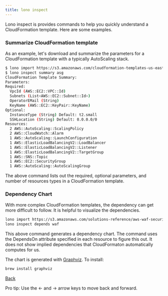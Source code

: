 ```yaml
---
title: lono inspect
---
```


Lono inspect is provides commands to help you quickly understand a CloudFormation template. Here are some examples.

### Summarize CloudFormation template

As an example, let's download and summarize the parameters for a CloudFormation template with a typically AutoScaling stack.

```sh
$ lono import https://s3.amazonaws.com/cloudformation-templates-us-east-1/AutoScalingMultiAZWithNotifications.template --name asg
$ lono inspect summary asg
CloudFormation Template Summary:
Parameters:
Required:
  VpcId (AWS::EC2::VPC::Id)
  Subnets (List<AWS::EC2::Subnet::Id>)
  OperatorEMail (String)
  KeyName (AWS::EC2::KeyPair::KeyName)
Optional:
  InstanceType (String) Default: t2.small
  SSHLocation (String) Default: 0.0.0.0/0
Resources:
  2 AWS::AutoScaling::ScalingPolicy
  2 AWS::CloudWatch::Alarm
  1 AWS::AutoScaling::LaunchConfiguration
  1 AWS::ElasticLoadBalancingV2::LoadBalancer
  1 AWS::ElasticLoadBalancingV2::Listener
  1 AWS::ElasticLoadBalancingV2::TargetGroup
  1 AWS::SNS::Topic
  1 AWS::EC2::SecurityGroup
  1 AWS::AutoScaling::AutoScalingGroup
```

The above command lists out the required, optional parameters, and number of resources types in a CloudFormation template.

### Dependency Chart

With more complex CloudFormation templates, the dependency can get more difficult to follow.  It is helpful to visualize the dependencies.

```sh
lono import https://s3.amazonaws.com/solutions-reference/aws-waf-security-automations/latest/aws-waf-security-automations.template --name waf
lono inspect depends waf
```

This above command generates a dependency chart.  The command uses the DependsOn attribute specified in each resource to figure this out.  It does not show implied dependencies that CloudFormaton automatically computes for us.

The chart is generated with [Graphviz](http://www.graphviz.org/). To install:

```sh
brew install graphviz
```

<a id="prev" class="btn btn-basic" href="{% link articles.md %}">Back</a>
<p class="keyboard-tip">Pro tip: Use the <- and -> arrow keys to move back and forward.</p>
